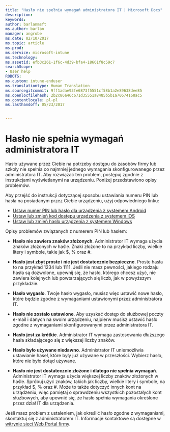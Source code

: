 ```yaml
---
title: "Hasło nie spełnia wymagań administratora IT | Microsoft Docs"
description: 
keywords: 
author: barlanmsft
ms.author: barlan
manager: angrobe
ms.date: 02/10/2017
ms.topic: article
ms.prod: 
ms.service: microsoft-intune
ms.technology: 
ms.assetid: efb3c261-1f6c-4d39-bfa4-18661f8c59c7
searchScope:
- User help
ROBOTS: 
ms.custom: intune-enduser
ms.translationtype: Human Translation
ms.sourcegitcommit: 9ff1adae93fe6873f5551cf58b1a2e89638dee85
ms.openlocfilehash: 2b2c86a46c671d35551a8485b5b1a70674168ac5
ms.contentlocale: pl-pl
ms.lasthandoff: 05/23/2017


---
```


# <a name="your-password-does-not-meet-your-it-admins-requirements"></a>Hasło nie spełnia wymagań administratora IT

Hasło używane przez Ciebie na potrzeby dostępu do zasobów firmy lub szkoły nie spełnia co najmniej jednego wymagania skonfigurowanego przez administratora IT. Aby rozwiązać ten problem, postępuj zgodnie z instrukcjami wyświetlanymi na urządzeniu. Poniżej przedstawiono opisy problemów.

Aby przejść do instrukcji dotyczącej sposobu ustawiania numeru PIN lub hasła na posiadanym przez Ciebie urządzeniu, użyj odpowiedniego linku:

- [Ustaw numer PIN lub hasło dla urządzenia z systemem Android](set-your-pin-or-password-android.md)
- [Ustaw lub zmień kod dostępu urządzenia z systemem iOS](set-or-change-your-passcode-ios.md)
- [Ustaw lub zmień hasło urządzenia z systemem Windows](set-or-change-your-password-windows.md)

Opisy problemów związanych z numerem PIN lub hasłem:

- **Hasło nie zawiera znaków złożonych**. Administrator IT wymaga użycia znaków złożonych w haśle. Znaki złożone to na przykład liczby, wielkie litery i symbole, takie jak $, % oraz #.

- **Hasło jest zbyt proste i nie jest dostatecznie bezpieczne**. Proste hasła to na przykład 1234 lub 1111. Jeśli nie masz pewności, jakiego rodzaju hasła są dozwolone, upewnij się, że hasło, którego chcesz użyć, nie zawiera kolejnych lub powtarzających się liczb, jak w powyższym przykładzie.

- **Hasło wygasło**. Twoje hasło wygasło, musisz więc ustawić nowe hasło, które będzie zgodne z wymaganiami ustawionymi przez administratora IT.

- **Hasło nie zostało ustawione**. Aby uzyskać dostęp do służbowej poczty e-mail i danych na swoim urządzeniu, najpierw musisz ustawić hasło zgodne z wymaganiami skonfigurowanymi przez administratora IT.

- **Hasło jest za krótkie**. Administrator IT wymaga zastosowania dłuższego hasła składającego się z większej liczby znaków.

- **Hasło było używane niedawno**. Administrator IT uniemożliwia ustawianie haseł, które były już używane w przeszłości. Wybierz hasło, które nie było dotąd używane.

- **Hasło nie jest dostatecznie złożone i dlatego nie spełnia wymagań**. Administrator IT wymaga użycia większej liczby znaków złożonych w haśle. Spróbuj użyć znaków, takich jak liczby, wielkie litery i symbole, na przykład $, % oraz #. Może to także dotyczyć innych kont na urządzeniu, więc pamiętaj o sprawdzeniu wszystkich pozostałych kont służbowych, aby upewnić się, że hasło spełnia wymagania określone przez dział IT dla urządzenia.

Jeśli masz problem z ustaleniem, jak określić hasło zgodne z wymaganiami, skontaktuj się z administratorem IT. Informacje kontaktowe są dostępne w [witrynie sieci Web Portal firmy](http://portal.manage.microsoft.com).


